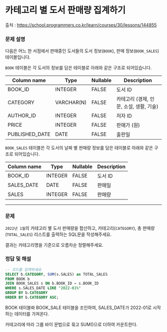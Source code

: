 # 카테고리 별 도서 판매량 집계하기

출처 : https://school.programmers.co.kr/learn/courses/30/lessons/144855

### **문제 설명**

다음은 어느 한 서점에서 판매중인 도서들의 도서 정보(`BOOK`), 판매 정보(`BOOK_SALES`) 테이블입니다.

`BOOK` 테이블은 각 도서의 정보를 담은 테이블로 아래와 같은 구조로 되어있습니다.

| Column name | Type | Nullable | Description |
| --- | --- | --- | --- |
| BOOK_ID | INTEGER | FALSE | 도서 ID |
| CATEGORY | VARCHAR(N) | FALSE | 카테고리 (경제, 인문, 소설, 생활, 기술) |
| AUTHOR_ID | INTEGER | FALSE | 저자 ID |
| PRICE | INTEGER | FALSE | 판매가 (원) |
| PUBLISHED_DATE | DATE | FALSE | 출판일 |

`BOOK_SALES` 테이블은 각 도서의 날짜 별 판매량 정보를 담은 테이블로 아래와 같은 구조로 되어있습니다.

| Column name | Type | Nullable | Description |
| --- | --- | --- | --- |
| BOOK_ID | INTEGER | FALSE | 도서 ID |
| SALES_DATE | DATE | FALSE | 판매일 |
| SALES | INTEGER | FALSE | 판매량 |

---

### 문제

`2022년 1월`의 카테고리 별 도서 판매량을 합산하고, 카테고리(`CATEGORY`), 총 판매량(`TOTAL_SALES`) 리스트를 출력하는 SQL문을 작성해주세요.

결과는 카테고리명을 기준으로 오름차순 정렬해주세요.

### 정답 및 해설

```sql
-- 코드를 입력하세요
SELECT b.CATEGORY, SUM(s.SALES) as TOTAL_SALES
FROM BOOK b
JOIN BOOK_SALES s ON b.BOOK_ID = s.BOOK_ID
WHERE s.SALES_DATE LIKE "2022-01%"
GROUP BY b.CATEGORY
ORDER BY b.CATEGORY ASC;
```

BOOK 테이블롸 BOOK_SALE 테이블을 조인하여, SALES_DATE가 2022-01로 시작하는 데이터를 가져온다.

카테고리에 따라 그룹 바이 문법으로 묶고 SUM()으로 더하여 카운트한다.
